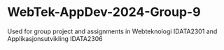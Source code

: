 # WebTek-AppDev-2024-Group-9
Used for group project and assignments in Webteknologi IDATA2301 and Applikasjonsutvikling IDATA2306

